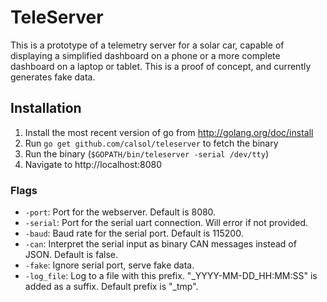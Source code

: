 # TeleServer

This is a prototype of a telemetry server for a solar car, capable of displaying
a simplified dashboard on a phone or a more complete dashboard on a laptop or
tablet. This is a proof of concept, and currently generates fake data.

## Installation
1. Install the most recent version of go from http://golang.org/doc/install
2. Run `go get github.com/calsol/teleserver` to fetch the binary
3. Run the binary (`$GOPATH/bin/teleserver -serial /dev/tty`)
4. Navigate to http://localhost:8080

### Flags
* `-port`: Port for the webserver. Default is 8080.
* `-serial`: Port for the serial uart connection. Will error if not provided.
* `-baud`: Baud rate for the serial port. Default is 115200.
* `-can`: Interpret the serial input as binary CAN messages instead of JSON.
   Default is false.
* `-fake`: Ignore serial port, serve fake data.
* `-log_file`: Log to a file with this prefix. "_YYYY-MM-DD_HH:MM:SS" is added
   as a suffix. Default prefix is "_tmp".

